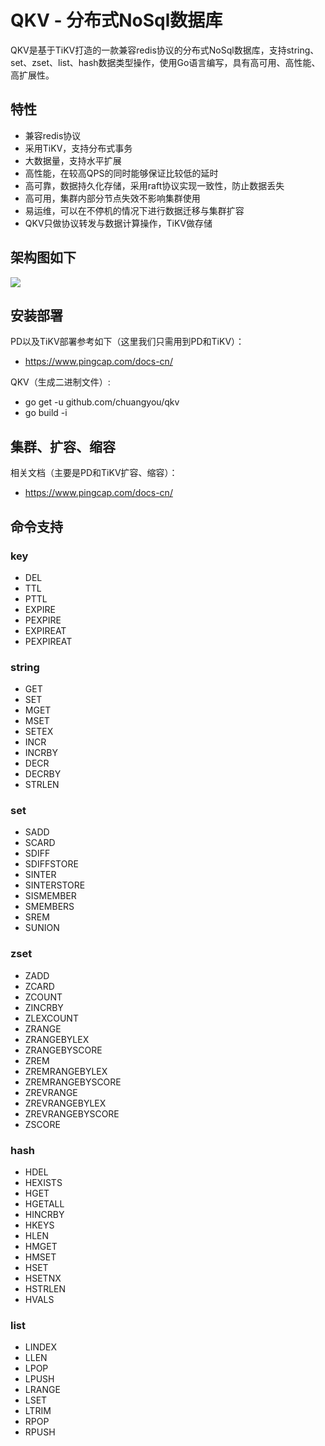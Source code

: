 # QKV - 分布式NoSql数据库

QKV是基于TiKV打造的一款兼容redis协议的分布式NoSql数据库，支持string、set、zset、list、hash数据类型操作，使用Go语言编写，具有高可用、高性能、高扩展性。

## 特性

- 兼容redis协议
- 采用TiKV，支持分布式事务
- 大数据量，支持水平扩展
- 高性能，在较高QPS的同时能够保证比较低的延时
- 高可靠，数据持久化存储，采用raft协议实现一致性，防止数据丢失
- 高可用，集群内部分节点失效不影响集群使用
- 易运维，可以在不停机的情况下进行数据迁移与集群扩容
- QKV只做协议转发与数据计算操作，TiKV做存储

## 架构图如下
![](http://qimg2.store.quji.com/qps/2018/09/08/b9334d853db0.png)
## 安装部署

PD以及TiKV部署参考如下（这里我们只需用到PD和TiKV）：
- https://www.pingcap.com/docs-cn/

QKV（生成二进制文件）:
- go get -u github.com/chuangyou/qkv
- go build -i

## 集群、扩容、缩容
相关文档（主要是PD和TiKV扩容、缩容）：
- https://www.pingcap.com/docs-cn/

## 命令支持

### key
- DEL
- TTL
- PTTL
- EXPIRE
- PEXPIRE
- EXPIREAT
- PEXPIREAT

### string
- GET
- SET
- MGET
- MSET
- SETEX
- INCR
- INCRBY
- DECR
- DECRBY
- STRLEN

### set
- SADD
- SCARD
- SDIFF
- SDIFFSTORE
- SINTER
- SINTERSTORE
- SISMEMBER
- SMEMBERS
- SREM
- SUNION

### zset
- ZADD
- ZCARD
- ZCOUNT
- ZINCRBY
- ZLEXCOUNT
- ZRANGE
- ZRANGEBYLEX
- ZRANGEBYSCORE
- ZREM
- ZREMRANGEBYLEX
- ZREMRANGEBYSCORE
- ZREVRANGE
- ZREVRANGEBYLEX
- ZREVRANGEBYSCORE
- ZSCORE

### hash
- HDEL
- HEXISTS
- HGET
- HGETALL
- HINCRBY
- HKEYS
- HLEN
- HMGET
- HMSET
- HSET
- HSETNX
- HSTRLEN
- HVALS

### list
- LINDEX
- LLEN
- LPOP
- LPUSH
- LRANGE
- LSET
- LTRIM
- RPOP
- RPUSH